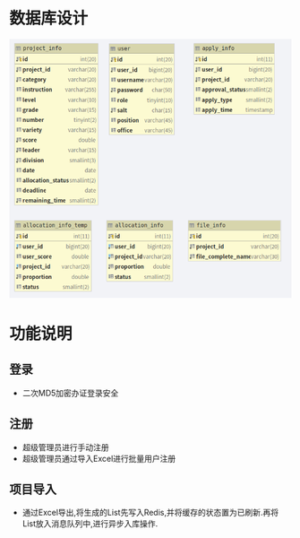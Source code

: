 # 数据库设计
![数据库设计图](https://github.com/Panghu98/project-management-system/blob/master/p1.png)

# 功能说明
## 登录
- 二次MD5加密办证登录安全
## 注册
- 超级管理员进行手动注册
- 超级管理员通过导入Excel进行批量用户注册

## 项目导入
- 通过Excel导出,将生成的List先写入Redis,并将缓存的状态置为已刷新.再将List放入消息队列中,进行异步入库操作.

